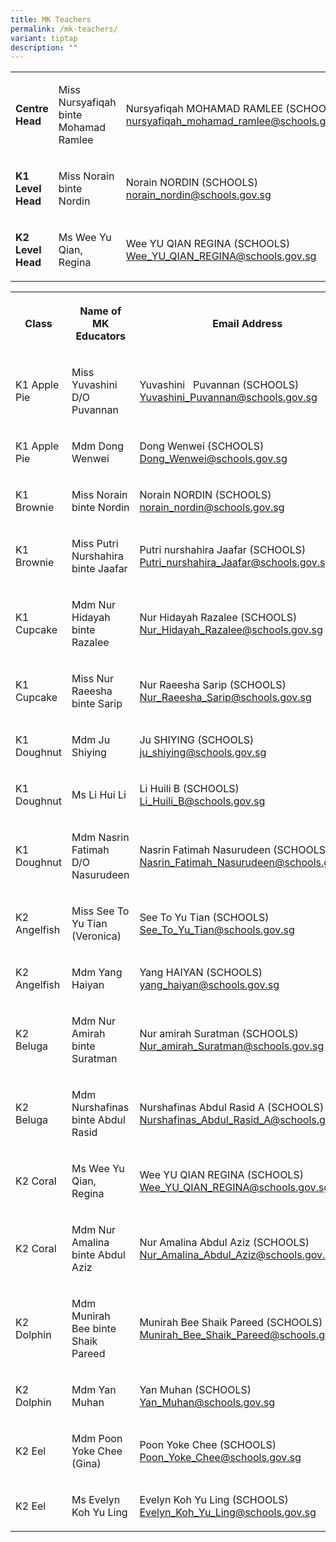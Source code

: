 ```yaml
---
title: MK Teachers
permalink: /mk-teachers/
variant: tiptap
description: ""
---
```

<table style="minWidth: 75px">
<colgroup>
<col>
<col>
<col>
</colgroup>
<tbody>
<tr>
<td rowspan="1" colspan="1">
<p><strong>Centre Head</strong>
</p>
</td>
<td rowspan="1" colspan="1">
<p>Miss Nursyafiqah binte Mohamad Ramlee</p>
</td>
<td rowspan="1" colspan="1">
<p>Nursyafiqah MOHAMAD RAMLEE (SCHOOLS) <a href="mailto:nursyafiqah_mohamad_ramlee@schools.gov.sg" rel="noopener noreferrer nofollow" target="_blank">nursyafiqah_mohamad_ramlee@schools.gov.sg</a>
</p>
</td>
</tr>
<tr>
<td rowspan="1" colspan="1">
<p><strong>K1 Level Head</strong>
</p>
</td>
<td rowspan="1" colspan="1">
<p>Miss Norain binte Nordin</p>
</td>
<td rowspan="1" colspan="1">
<p>Norain NORDIN (SCHOOLS) <a href="mailto:norain_nordin@schools.gov.sg" rel="noopener noreferrer nofollow" target="_blank">norain_nordin@schools.gov.sg</a>
</p>
</td>
</tr>
<tr>
<td rowspan="1" colspan="1">
<p><strong>K2 Level Head</strong>
</p>
</td>
<td rowspan="1" colspan="1">
<p>Ms Wee Yu Qian, Regina</p>
</td>
<td rowspan="1" colspan="1">
<p>Wee YU QIAN REGINA (SCHOOLS) <a href="mailto:Wee_YU_QIAN_REGINA@schools.gov.sg" rel="noopener noreferrer nofollow" target="_blank">Wee_YU_QIAN_REGINA@schools.gov.sg</a>
</p>
</td>
</tr>
</tbody>
</table>
<p></p>
<p></p>
<p></p>
<p></p>
<table style="minWidth: 75px">
<colgroup>
<col>
<col>
<col>
</colgroup>
<tbody>
<tr>
<th rowspan="1" colspan="1">
<p>Class</p>
</th>
<th rowspan="1" colspan="1">
<p>Name of MK Educators</p>
</th>
<th rowspan="1" colspan="1">
<p>Email Address</p>
</th>
</tr>
<tr>
<td rowspan="1" colspan="1">
<p>K1 Apple Pie</p>
</td>
<td rowspan="1" colspan="1">
<p>Miss Yuvashini D/O Puvannan</p>
</td>
<td rowspan="1" colspan="1">
<p>Yuvashini&nbsp;&nbsp; Puvannan (SCHOOLS) <a href="mailto:Yuvashini_Puvannan@schools.gov.sg" rel="noopener noreferrer nofollow" target="_blank">Yuvashini_Puvannan@schools.gov.sg</a>
</p>
</td>
</tr>
<tr>
<td rowspan="1" colspan="1">
<p>K1 Apple Pie</p>
</td>
<td rowspan="1" colspan="1">
<p>Mdm Dong Wenwei</p>
</td>
<td rowspan="1" colspan="1">
<p>Dong Wenwei (SCHOOLS) <a href="mailto:Dong_Wenwei@schools.gov.sg" rel="noopener noreferrer nofollow" target="_blank">Dong_Wenwei@schools.gov.sg</a>
</p>
</td>
</tr>
<tr>
<td rowspan="1" colspan="1">
<p>K1 Brownie</p>
</td>
<td rowspan="1" colspan="1">
<p>Miss Norain binte Nordin</p>
</td>
<td rowspan="1" colspan="1">
<p>Norain NORDIN (SCHOOLS) <a href="mailto:norain_nordin@schools.gov.sg" rel="noopener noreferrer nofollow" target="_blank">norain_nordin@schools.gov.sg</a>
</p>
</td>
</tr>
<tr>
<td rowspan="1" colspan="1">
<p>K1 Brownie</p>
</td>
<td rowspan="1" colspan="1">
<p>Miss Putri Nurshahira binte Jaafar</p>
</td>
<td rowspan="1" colspan="1">
<p>Putri nurshahira Jaafar (SCHOOLS) <a href="mailto:Putri_nurshahira_Jaafar@schools.gov.sg" rel="noopener noreferrer nofollow" target="_blank">Putri_nurshahira_Jaafar@schools.gov.sg</a>
</p>
</td>
</tr>
<tr>
<td rowspan="1" colspan="1">
<p>K1 Cupcake</p>
</td>
<td rowspan="1" colspan="1">
<p>Mdm Nur Hidayah binte Razalee</p>
</td>
<td rowspan="1" colspan="1">
<p>Nur Hidayah Razalee (SCHOOLS) <a href="mailto:Nur_Hidayah_Razalee@schools.gov.sg" rel="noopener noreferrer nofollow" target="_blank">Nur_Hidayah_Razalee@schools.gov.sg</a>
</p>
</td>
</tr>
<tr>
<td rowspan="1" colspan="1">
<p>K1 Cupcake</p>
</td>
<td rowspan="1" colspan="1">
<p>Miss Nur Raeesha binte Sarip</p>
</td>
<td rowspan="1" colspan="1">
<p>Nur Raeesha Sarip (SCHOOLS) <a href="mailto:Nur_Raeesha_Sarip@schools.gov.sg" rel="noopener noreferrer nofollow" target="_blank">Nur_Raeesha_Sarip@schools.gov.sg</a>
</p>
</td>
</tr>
<tr>
<td rowspan="1" colspan="1">
<p>K1 Doughnut</p>
</td>
<td rowspan="1" colspan="1">
<p>Mdm Ju Shiying</p>
</td>
<td rowspan="1" colspan="1">
<p>Ju SHIYING (SCHOOLS) <a href="mailto:ju_shiying@schools.gov.sg" rel="noopener noreferrer nofollow" target="_blank">ju_shiying@schools.gov.sg</a>
</p>
</td>
</tr>
<tr>
<td rowspan="1" colspan="1">
<p>K1 Doughnut</p>
</td>
<td rowspan="1" colspan="1">
<p>Ms Li Hui Li</p>
</td>
<td rowspan="1" colspan="1">
<p>Li Huili B (SCHOOLS) <a href="mailto:Li_Huili_B@schools.gov.sg" rel="noopener noreferrer nofollow" target="_blank">Li_Huili_B@schools.gov.sg</a>
</p>
</td>
</tr>
<tr>
<td rowspan="1" colspan="1">
<p>K1 Doughnut</p>
</td>
<td rowspan="1" colspan="1">
<p>Mdm Nasrin Fatimah D/O Nasurudeen</p>
</td>
<td rowspan="1" colspan="1">
<p>Nasrin Fatimah Nasurudeen (SCHOOLS) <a href="mailto:Nasrin_Fatimah_Nasurudeen@schools.gov.sg" rel="noopener noreferrer nofollow" target="_blank">Nasrin_Fatimah_Nasurudeen@schools.gov.sg</a>
</p>
</td>
</tr>
<tr>
<td rowspan="1" colspan="1">
<p>K2 Angelfish</p>
</td>
<td rowspan="1" colspan="1">
<p>Miss See To Yu Tian (Veronica)</p>
</td>
<td rowspan="1" colspan="1">
<p>See To Yu Tian (SCHOOLS) <a href="mailto:See_To_Yu_Tian@schools.gov.sg" rel="noopener noreferrer nofollow" target="_blank">See_To_Yu_Tian@schools.gov.sg</a>
</p>
</td>
</tr>
<tr>
<td rowspan="1" colspan="1">
<p>K2 Angelfish</p>
</td>
<td rowspan="1" colspan="1">
<p>Mdm Yang Haiyan</p>
</td>
<td rowspan="1" colspan="1">
<p>Yang HAIYAN (SCHOOLS) <a href="mailto:yang_haiyan@schools.gov.sg" rel="noopener noreferrer nofollow" target="_blank">yang_haiyan@schools.gov.sg</a>
</p>
</td>
</tr>
<tr>
<td rowspan="1" colspan="1">
<p>K2 Beluga</p>
</td>
<td rowspan="1" colspan="1">
<p>Mdm Nur Amirah binte Suratman</p>
</td>
<td rowspan="1" colspan="1">
<p>Nur amirah Suratman (SCHOOLS) <a href="mailto:Nur_amirah_Suratman@schools.gov.sg" rel="noopener noreferrer nofollow" target="_blank">Nur_amirah_Suratman@schools.gov.sg</a>
</p>
</td>
</tr>
<tr>
<td rowspan="1" colspan="1">
<p>K2 Beluga</p>
</td>
<td rowspan="1" colspan="1">
<p>Mdm Nurshafinas binte Abdul Rasid</p>
</td>
<td rowspan="1" colspan="1">
<p>Nurshafinas Abdul Rasid A (SCHOOLS) <a href="mailto:Nurshafinas_Abdul_Rasid_A@schools.gov.sg" rel="noopener noreferrer nofollow" target="_blank">Nurshafinas_Abdul_Rasid_A@schools.gov.sg</a>
</p>
</td>
</tr>
<tr>
<td rowspan="1" colspan="1">
<p>K2 Coral</p>
</td>
<td rowspan="1" colspan="1">
<p>Ms Wee Yu Qian, Regina</p>
</td>
<td rowspan="1" colspan="1">
<p>Wee YU QIAN REGINA (SCHOOLS) <a href="mailto:Wee_YU_QIAN_REGINA@schools.gov.sg" rel="noopener noreferrer nofollow" target="_blank">Wee_YU_QIAN_REGINA@schools.gov.sg</a>
</p>
</td>
</tr>
<tr>
<td rowspan="1" colspan="1">
<p>K2 Coral</p>
</td>
<td rowspan="1" colspan="1">
<p>Mdm Nur Amalina binte Abdul Aziz</p>
</td>
<td rowspan="1" colspan="1">
<p>Nur Amalina Abdul Aziz (SCHOOLS) <a href="mailto:Nur_Amalina_Abdul_Aziz@schools.gov.sg" rel="noopener noreferrer nofollow" target="_blank">Nur_Amalina_Abdul_Aziz@schools.gov.sg</a>
</p>
</td>
</tr>
<tr>
<td rowspan="1" colspan="1">
<p>K2 Dolphin</p>
</td>
<td rowspan="1" colspan="1">
<p>Mdm Munirah Bee binte Shaik Pareed</p>
</td>
<td rowspan="1" colspan="1">
<p>Munirah Bee Shaik Pareed (SCHOOLS) <a href="mailto:Munirah_Bee_Shaik_Pareed@schools.gov.sg" rel="noopener noreferrer nofollow" target="_blank">Munirah_Bee_Shaik_Pareed@schools.gov.sg</a>
</p>
</td>
</tr>
<tr>
<td rowspan="1" colspan="1">
<p>K2 Dolphin</p>
</td>
<td rowspan="1" colspan="1">
<p>Mdm Yan Muhan</p>
</td>
<td rowspan="1" colspan="1">
<p>Yan Muhan (SCHOOLS) <a href="mailto:Yan_Muhan@schools.gov.sg" rel="noopener noreferrer nofollow" target="_blank">Yan_Muhan@schools.gov.sg</a>
</p>
</td>
</tr>
<tr>
<td rowspan="1" colspan="1">
<p>K2 Eel</p>
</td>
<td rowspan="1" colspan="1">
<p>Mdm Poon Yoke Chee (Gina)</p>
</td>
<td rowspan="1" colspan="1">
<p>Poon Yoke Chee (SCHOOLS) <a href="mailto:Poon_Yoke_Chee@schools.gov.sg" rel="noopener noreferrer nofollow" target="_blank">Poon_Yoke_Chee@schools.gov.sg</a>
</p>
</td>
</tr>
<tr>
<td rowspan="1" colspan="1">
<p>K2 Eel</p>
</td>
<td rowspan="1" colspan="1">
<p>Ms Evelyn Koh Yu Ling</p>
</td>
<td rowspan="1" colspan="1">
<p>Evelyn Koh Yu Ling (SCHOOLS) <a href="mailto:Evelyn_Koh_Yu_Ling@schools.gov.sg" rel="noopener noreferrer nofollow" target="_blank">Evelyn_Koh_Yu_Ling@schools.gov.sg</a>
</p>
</td>
</tr>
</tbody>
</table>
<p></p>